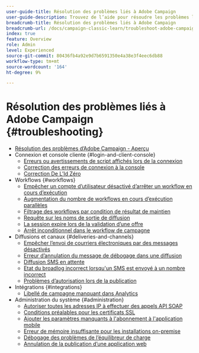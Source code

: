 ```yaml
---
user-guide-title: Résolution des problèmes liés à Adobe Campaign
user-guide-description: Trouvez de l’aide pour résoudre les problèmes liés à Adobe Campaign.
breadcrumb-title: Résolution des problèmes liés à Adobe Campaign
breadcrumb-url: /docs/campaign-classic-learn/troubleshoot-adobe-campaign/overview.html
index: true
feature: Overview
role: Admin
level: Experienced
source-git-commit: 80436fb4a92e9d7b6591350e4a38e3f4eec6db88
workflow-type: tm+mt
source-wordcount: '164'
ht-degree: 9%

---
```



# Résolution des problèmes liés à Adobe Campaign {#troubleshooting}

+ [Résolution des problèmes d’Adobe Campaign - Aperçu](/help/troubleshoot-adobe-campaign/overview.md)
+ Connexion et console cliente {#login-and-client-console}
   + [Erreurs ou avertissements de script affichés lors de la connexion](/help/troubleshoot-adobe-campaign/script-error-during-login-errors.md)
   + [Correction des erreurs de connexion à la console](/help/troubleshoot-adobe-campaign/console-login-errors.md)
   + [Correction De L’Id Zéro](/help/troubleshoot-adobe-campaign/fixing-zero-id.md)
+ Workflows {#workflows}
   + [Empêcher un compte d’utilisateur désactivé d’arrêter un workflow en cours d’exécution](/help/troubleshoot-adobe-campaign/prevent-disabled-accounts-from-stopping-workflow.md)
   + [Augmentation du nombre de workflows en cours d’exécution parallèles](/help/troubleshoot-adobe-campaign/increase-parallel-workflows.md)
   + [Filtrage des workflows par condition de résultat de maintien](/help/troubleshoot-adobe-campaign/keep-result-workflow.md)
   + [Requête sur les noms de sortie de diffusion](/help/troubleshoot-adobe-campaign/query-delivery-output-names.md)
   + [La session expire lors de la validation d’une offre](/help/troubleshoot-adobe-campaign/session-expired-approving-offer.md)
   + [Arrêt inconditionnel dans le workflow de campagne](/help/troubleshoot-adobe-campaign/unconditional-stop-workflow.md)
+ Diffusions et canaux {#deliveries-and-channels}
   + [Empêcher l’envoi de courriers électroniques par des messages désactivés](/help/troubleshoot-adobe-campaign/disabled-messages-sending-emails.md)
   + [Erreur d’annulation du message de débogage dans une diffusion](/help/troubleshoot-adobe-campaign/message-cancelled-error.md)
   + [Diffusion SMS en attente](/help/troubleshoot-adobe-campaign/resolve-pending-state-sms-delivery.md)
   + [Etat du broadlog incorrect lorsqu&#39;un SMS est envoyé à un nombre incorrect](/help/troubleshoot-adobe-campaign/sms-broad-log.md)
   + [Problèmes d’autorisation lors de la publication](/help/troubleshoot-adobe-campaign/publishing-permissions-issues.md)
+ Intégrations {#integrations}
   + [Libellé de campagne manquant dans Analytics](/help/troubleshoot-adobe-campaign/missing-campaign-label.md)
+ Administration du système {#administration}
   + [Autoriser toutes les adresses IP à effectuer des appels API SOAP](/help/troubleshoot-adobe-campaign/allow-all-ip-address-to-make-soap-calls.md)
   + [Conditions préalables pour les certificats SSL](/help/troubleshoot-adobe-campaign/ssl-pre-requisites.md)
   + [Ajouter les paramètres manquants à l&#39;abonnement à l&#39;application mobile](/help/troubleshoot-adobe-campaign/missing-parameters-app-subscription.md)
   + [Erreur de mémoire insuffisante pour les installations on-premise](/help/troubleshoot-adobe-campaign/troubleshooting-memory-issues.md)
   + [Débogage des problèmes de l’équilibreur de charge](/help/troubleshoot-adobe-campaign/load-balancer-issues.md)
   + [Annulation de la publication d’une application web](/help/troubleshoot-adobe-campaign/unpublish-web-application.md)
